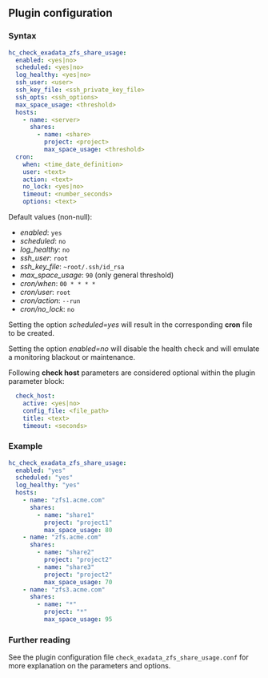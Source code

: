 ## Plugin configuration

### Syntax

```yaml
hc_check_exadata_zfs_share_usage:
  enabled: <yes|no>
  scheduled: <yes|no>
  log_healthy: <yes|no>
  ssh_user: <user>
  ssh_key_file: <ssh_private_key_file>
  ssh_opts: <ssh_options>
  max_space_usage: <threshold>
  hosts:
    - name: <server>
      shares:
        - name: <share>
          project: <project>
          max_space_usage: <threshold>
  cron:
    when: <time_date_definition>
    user: <text>
    action: <text>
    no_lock: <yes|no>
    timeout: <number_seconds>
    options: <text>          
```

Default values (non-null):
* *enabled*: `yes`
* *scheduled*: `no`
* *log_healthy*: `no`
* *ssh_user*: `root`
* *ssh_key_file*: `~root/.ssh/id_rsa`
* *max_space_usage*: `90` (only general threshold)
* *cron/when*: `00 * * * *`
* *cron/user*: `root`
* *cron/action*: `--run`
* *cron/no_lock*: `no`

Setting the option *scheduled=yes* will result in the corresponding **cron** file to be created.

Setting the option *enabled=no* will disable the health check and will emulate a monitoring blackout or maintenance.

Following **check host** parameters are considered optional within the plugin parameter block:

```yaml
  check_host:
    active: <yes|no>
    config_file: <file_path>
    title: <text>
    timeout: <seconds>
```

### Example

```yaml
hc_check_exadata_zfs_share_usage:
  enabled: "yes"
  scheduled: "yes"
  log_healthy: "yes"
  hosts:
    - name: "zfs1.acme.com"
      shares:
        - name: "share1"
          project: "project1"
          max_space_usage: 80
    - name: "zfs.acme.com"
      shares:
        - name: "share2"
          project: "project2"
        - name: "share3"
          project: "project2"
          max_space_usage: 70
    - name: "zfs3.acme.com"
      shares:
        - name: "*"
          project: "*"
          max_space_usage: 95
```

### Further reading

See the plugin configuration file `check_exadata_zfs_share_usage.conf` for more explanation on the parameters and options.
